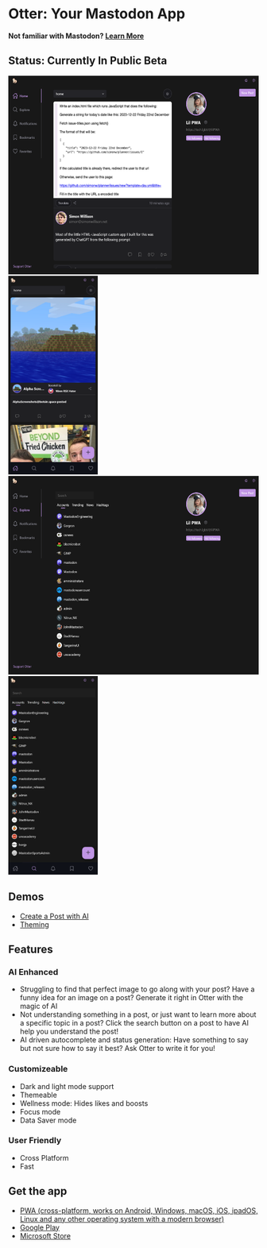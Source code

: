 # Otter: Your Mastodon App

**Not familiar with Mastodon? [Learn More](https://joinmastodon.org/)**

## Status: Currently In Public Beta

<div>
  <img height="400px" src="/public/assets/screenshots/new-screens/desktop-one.png" />
  <img height="400px" src="/public/assets/screenshots/new-screens/mobile-one.png" />
</div>

<div>
  <img height="400px" src="/public/assets/screenshots/new-screens/desktop-three.png" />
  <img height="400px" src="/public/assets/screenshots/new-screens/mobile-two.png" />
</div>

## Demos

- [Create a Post with AI](https://youtu.be/WqDzQR3tG-g)
- [Theming](https://youtu.be/D2qNMS9Lusw)

## Features

### AI Enhanced

- Struggling to find that perfect image to go along with your post? Have a funny idea for an image on a post? Generate it right in Otter with the magic of AI
- Not understanding something in a post, or just want to learn more about a specific topic in a post? Click the search button on a post to have AI help you understand the post!
- AI driven autocomplete and status generation: Have something to say but not sure how to say it best? Ask Otter to write it for you!

### Customizeable

- Dark and light mode support
- Themeable
- Wellness mode: Hides likes and boosts
- Focus mode
- Data Saver mode

### User Friendly

- Cross Platform
- Fast

## Get the app

- [PWA (cross-platform, works on Android, Windows, macOS, iOS, ipadOS, Linux and any other operating system with a modern browser)](https://wonderful-glacier-07b022d1e.2.azurestaticapps.net/home)
- [Google Play](https://play.google.com/store/apps/details?id=com.mammoth.pwa)
- [Microsoft Store](https://www.microsoft.com/store/apps/9NRFT6SLGBMK)
